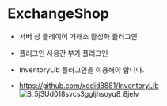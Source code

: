 # ExchangeShop

- 서버 상 플레이어 거래소 활성화 플러그인
- 플러그인 사용간 부가 플러그인

- InventoryLib 플러그인을 이용해야 합니다.
- https://github.com/xodid8881/InventoryLib
![8_5j3Ud018svcs3ggljhsoyq8_8jelv](https://user-images.githubusercontent.com/26338400/226340382-a9cc5660-6731-4d94-a4dc-7be0e8d09f5a.jpg)
